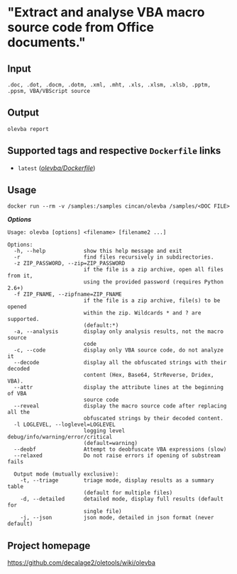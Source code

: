 # "Extract and analyse VBA macro source code from Office documents."

## Input

```
.doc, .dot, .docm, .dotm, .xml, .mht, .xls, .xlsm, .xlsb, .pptm, .ppsm, VBA/VBScript source
```

## Output

```
olevba report
```

## Supported tags and respective `Dockerfile` links
* `latest` ([*olevba/Dockerfile*](https://gitlab.com/CinCan/dockerfiles/blob/master/olevba/Dockerfile))

## Usage


```
docker run --rm -v /samples:/samples cincan/olevba /samples/<DOC FILE>
```

***Options***  

```
Usage: olevba [options] <filename> [filename2 ...]

Options:
  -h, --help            show this help message and exit
  -r                    find files recursively in subdirectories.
  -z ZIP_PASSWORD, --zip=ZIP_PASSWORD
                        if the file is a zip archive, open all files from it,
                        using the provided password (requires Python 2.6+)
  -f ZIP_FNAME, --zipfname=ZIP_FNAME
                        if the file is a zip archive, file(s) to be opened
                        within the zip. Wildcards * and ? are supported.
                        (default:*)
  -a, --analysis        display only analysis results, not the macro source
                        code
  -c, --code            display only VBA source code, do not analyze it
  --decode              display all the obfuscated strings with their decoded
                        content (Hex, Base64, StrReverse, Dridex, VBA).
  --attr                display the attribute lines at the beginning of VBA
                        source code
  --reveal              display the macro source code after replacing all the
                        obfuscated strings by their decoded content.
  -l LOGLEVEL, --loglevel=LOGLEVEL
                        logging level debug/info/warning/error/critical
                        (default=warning)
  --deobf               Attempt to deobfuscate VBA expressions (slow)
  --relaxed             Do not raise errors if opening of substream fails

  Output mode (mutually exclusive):
    -t, --triage        triage mode, display results as a summary table
                        (default for multiple files)
    -d, --detailed      detailed mode, display full results (default for
                        single file)
    -j, --json          json mode, detailed in json format (never default)
```


## Project homepage

https://github.com/decalage2/oletools/wiki/olevba
